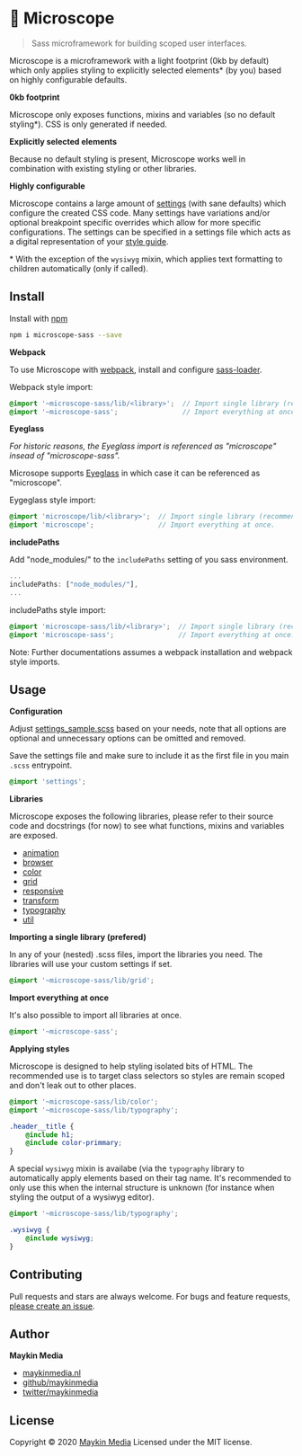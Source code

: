 # :microscope: Microscope

> Sass microframework for building scoped user interfaces.

Microscope is a microframework with a light footprint (0kb by default) which only applies styling to explicitly selected
elements* (by you) based on highly configurable defaults.

**0kb footprint**

Microscope only exposes functions, mixins and variables (so no default styling*). CSS is only generated if needed.

**Explicitly selected elements**

Because no default styling is present, Microscope works well in combination with existing styling or other libraries.

**Highly configurable**

Microscope contains a large amount of [settings](https://github.com/maykinmedia/microscope-sass/blob/master/_settings-sample.scss)
(with sane defaults) which configure the created CSS code. Many settings have variations and/or optional breakpoint 
specific overrides which allow for more specific configurations. The settings can be specified in a settings file which 
acts as a digital representation of your [style guide](https://en.wikipedia.org/wiki/Style_guide).

\* With the exception of the `wysiwyg` mixin, which applies text formatting to children automatically (only if called).

## Install

Install with [npm](https://www.npmjs.com/)

```sh
npm i microscope-sass --save
```

**Webpack**

To use Microscope with [webpack](https://webpack.js.org/), install and configure
[sass-loader](https://webpack.js.org/loaders/sass-loader/).

Webpack style import: 

```scss
@import '~microscope-sass/lib/<library>';  // Import single library (recommended).
@import '~microscope-sass';                // Import everything at once.
```

**Eyeglass**

_For historic reasons, the Eyeglass import is referenced as "microscope" insead of "microscope-sass"._

Microsope supports [Eyeglass](https://www.npmjs.com/package/eyeglass) in which case it can be referenced as "microscope".

Eygeglass style import: 

```scss
@import 'microscope/lib/<library>';  // Import single library (recommended).
@import 'microscope';                // Import everything at once.
```

**includePaths**

Add "node_modules/" to the `includePaths` setting of you sass environment. 

```js
...
includePaths: ["node_modules/"],
...
```

includePaths style import: 

```scss
@import 'microscope-sass/lib/<library>';  // Import single library (recommended).
@import 'microscope-sass';                // Import everything at once.
```

Note: Further documentations assumes a webpack installation and webpack style imports.

## Usage
 
**Configuration**

Adjust [settings_sample.scss](https://github.com/maykinmedia/microscope-sass/blob/master/_settings-sample.scss) based on
your needs, note that all options are optional and unnecessary options can be omitted and removed. 

Save the settings file and make sure to include it as the first file in you main `.scss` entrypoint.

```scss
@import 'settings';
```

**Libraries**

Microscope exposes the following libraries, please refer to their source code and docstrings (for now) to see what
functions, mixins and variables are exposed.

- [animation](https://github.com/maykinmedia/microscope-sass/blob/master/lib/_animation.scss)
- [browser](https://github.com/maykinmedia/microscope-sass/blob/master/lib/_browser.scss)
- [color](https://github.com/maykinmedia/microscope-sass/blob/master/lib/_color.scss)
- [grid](https://github.com/maykinmedia/microscope-sass/blob/master/lib/_grid.scss)
- [responsive](https://github.com/maykinmedia/microscope-sass/blob/master/lib/_responsive.scss)
- [transform](https://github.com/maykinmedia/microscope-sass/blob/master/lib/_transform.scss)
- [typography](https://github.com/maykinmedia/microscope-sass/blob/master/lib/_typography.scss)
- [util](https://github.com/maykinmedia/microscope-sass/blob/master/lib/_util.scss)

**Importing a single library (prefered)**

In any of your (nested) .scss files, import the libraries you need. The libraries will use your
custom settings if set.

```scss
@import '~microscope-sass/lib/grid';
```

**Import everything at once**

It's also possible to import all libraries at once.

```scss
@import '~microscope-sass';
```

**Applying styles**

Microscope is designed to help styling isolated bits of HTML. The recommended use is to target class
selectors so styles are remain scoped and don't leak out to other places.

```scss
@import '~microscope-sass/lib/color';
@import '~microscope-sass/lib/typography';

.header__title {
    @include h1;
    @include color-primmary;
}
```

A special `wysiwyg` mixin is availabe (via the `typography` library to automatically apply elements
based on their tag name. It's recommended to only use this when the internal structure is unknown
(for instance when styling the output of a wysiwyg editor).


```scss
@import '~microscope-sass/lib/typography';

.wysiwyg {
    @include wysiwyg;
}
```

## Contributing

Pull requests and stars are always welcome. For bugs and feature requests, [please create an issue](https://github.com/maykinmedia/microscope-sass/issues).

## Author

**Maykin Media**

* [maykinmedia.nl](https://www.maykinmedia.nl/)
* [github/maykinmedia](https://github.com/maykinmedia)
* [twitter/maykinmedia](http://twitter.com/maykinmedia)

## License

Copyright © 2020 [Maykin Media](https://www.maykinmedia.nl/)
Licensed under the MIT license.
